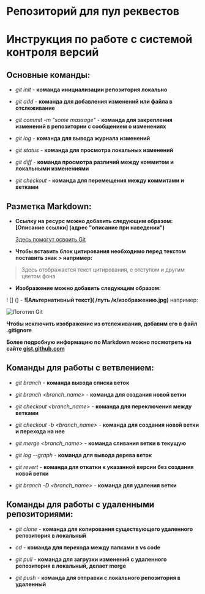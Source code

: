 # Репозиторий для пул реквестов

# Инструкция по работе с системой контроля версий

## Основные команды:

* *git init* - __команда инициализации репозитория локально__

* *git add* - __команда для добавления изменений или файла в отслеживание__

* *git commit -m "some massage"* - __команда для закрепления изменений в репозитории с сообщением о изменениях__

* *git log* - __команда для вывода журнала изменений__

* *git status* - __команда для просмотра локальных изменений__

* *git diff* - __команда просмотра различий между коммитом и локальными изменениями__

* *git checkout* - __команда для перемещения между коммитами и ветками__


## Разметка Markdown:

* __Ссылку на ресурс можно добавить следующим образом: [Описание ссылки] (адрес "описание при наведении")__

    [Здесь помогут освоить Git](https://gb.ru/ "GeekBrains")

* __Чтобы вставить блок цитирования необходимо перед текстом поставить знак > например:__

> Здесь отображается текст цитирования, с отступом и другим цветом фона

* __Изображение можно добавить следующим образом:__

! [] () - **![Альтернативный текст]( /путь /к/изображению.jpg)** например:

![Логотип Git](Git_logo.jpg)

__Чтобы исключить изображение из отслеживания, добавим его в файл .gitignore__

__Более подробную информацию по Markdown можно посмотреть на сайте [gist.github.com](https://gist.github.com/Jekins/2bf2d0638163f1294637 "Руководство по оформлению Markdown файлов")__

## Команды для работы с ветвлением:

* *git branch* - __команда вывода списка веток__

* *git branch <branch_name>* - __команда для создания новой ветки__

* *git checkout <branch_name>* - __команда для переключения между ветками__

* *git checkout -b <branch_name>* - __команда для создания новой ветки и перехода на нее__

* *git merge <branch_name>* - __команда сливания ветки в текущую__

* *git log --graph* - __команда для вывода дерева веток__

* *git revert* - __команда для откатки к указанной версии без создания новой ветки__

* *git branch -D <branch_name>* - __команда для удаления ветки__

## Команды для работы с удаленными репозиториями:

* *git clone* - __команда для копирования существующего удаленного репозитория в локальный__

* *cd* - __команда для перехода между папками в vs code__

* *git pull* - __команда для загрузки изменений с удаленного репозитория в локальный, делает merge__

* *git push* - __команда для отправки с локального репозитория в удаленный__